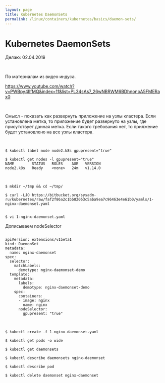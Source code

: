```yaml
---
layout: page
title: Kubernetes DaemonSets
permalink: /linux/containers/kubernetes/basics/daemon-sets/
---
```


# Kubernetes DaemonSets

Делаю: 02.04.2019

<br/>

По материалам из видео индуса.

https://www.youtube.com/watch?v=PWBpy4IlfMQ&index=11&list=PL34sAs7_26wNBRWM6BDhnonoA5FMERax0

<br/>

Смысл - показать как развернуть приложение на узлы кластера. Если установлена метка, то приложение будет развернуто на узлы, где присутствует данная метка. Если такого требования нет, то прилжение будет установлено на все узлы кластера.

<br/>

    $ kubectl label node node2.k8s gpupresent="true"

    $ kubectl get nodes -l gpupresent="true"
    NAME        STATUS   ROLES    AGE   VERSION
    node2.k8s   Ready    <none>   24m   v1.14.0

<br/>

    $ mkdir ~/tmp && cd ~/tmp/

    $ curl -LJO https://bitbucket.org/sysadm-ru/kubernetes/raw/faf2f86a2c1bb82053c5aba9ea7c96463e4e61b0/yamls/1-nginx-daemonset.yaml


    $ vi 1-nginx-daemonset.yaml

Дописываем nodeSelector

```

apiVersion: extensions/v1beta1
kind: DaemonSet
metadata:
  name: nginx-daemonset
spec:
  selector:
    matchLabels:
      demotype: nginx-daemonset-demo
  template:
    metadata:
      labels:
        demotype: nginx-daemonset-demo
    spec:
      containers:
      - image: nginx
        name: nginx
      nodeSelector:
        gpupresent: "true"

```

<br/>

    $ kubectl create -f 1-nginx-daemonset.yaml

    $ kubectl get pods -o wide

    $ kubectl get daemonsets

    $ kubectl describe daemonsets nginx-daemonset

    $ kubectl describe pod

    $ kubectl delete daemonset nginx-daemonset

